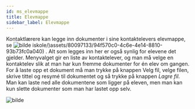 ```yaml
---
id: ms_elevmappe
title: Elevmappe
sidebar_label: Elevmappe
---
```


Kontaktlærere kan legge inn dokumenter i sine kontaktelevers elevmappe, se ![bilde](https://github.com/BarmanHanssen/iskole/assets/80097133/1525cd0f-8386-4b2c-b0d7-fa81058e0098)
iskole/)assets/80097133/94f570c0-4c6e-4e14-8810-93b73fc0a040)
. Alt som legges inn her er også synlig for elevene det gjelder. Menyvalget gir en liste av kontaktelever, og man må velge en kontaktelev slik at man har kun fremme dokumenter for én elev om gangen. For å laste opp et dokument må man trykke på knappen Velg fil, velge filen, skrive tittel og resymé til dokumentet og så trykke på knappen _Lagre fil_. Man kan laste ned alle dokumentene som ligger på eleven, men man kan kun slette dokumenter som man har lastet opp selv.

![bilde](https://github.com/BarmanHanssen/iskole/assets/80097133/4f96e17f-933b-407c-bbb6-2cc799afae40)
